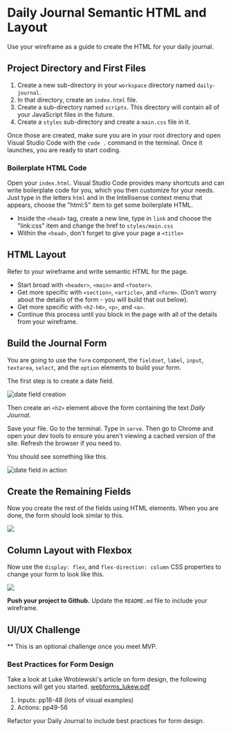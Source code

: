 # Daily Journal Semantic HTML and Layout

Use your wireframe as a guide to create the HTML for your daily journal. 

## Project Directory and First Files

1. Create a new sub-directory in your `workspace` directory named `daily-journal`.
1. In that directory, create an `index.html` file.
1. Create a sub-directory named `scripts`. This directory will contain all of your JavaScript files in the future.
1. Create a `styles` sub-directory and create a `main.css` file in it.

Once those are created, make sure you are in your root directory and open Visual Studio Code with the `code .` command in the terminal. Once it launches, you are ready to start coding.

### Boilerplate HTML Code

Open your `index.html`. Visual Studio Code provides many shortcuts and can write boilerplate code for you, which you then customize for your needs. Just type in the letters `html` and in the Intellisense context menu that appears, choose the "html:5" item to get some boilerplate HTML.

* Inside the `<head>` tag, create a new line, type in `link` and choose the "link:css" item and change the href to `styles/main.css`
* Within the `<head>`, don't forget to give your page a `<title>`

## HTML Layout

Refer to your wireframe and write semantic HTML for the page.

* Start broad with `<header>`, `<main>` and `<footer>`.
* Get more specific with `<section>`, `<article>`, and `<form>`. (Don't worry about the details of the form - you will build that out below).
* Get more specific with `<h2-h6>`, `<p>`, and `<a>`.
* Continue this process until you block in the page with all of the details from your wireframe.


## Build the Journal Form

You are going to use the `form` component, the `fieldset`, `label`, `input`, `textarea`, `select`, and the `option` elements to build your form.

The first step is to create a date field.

![date field creation](./images/MArcqtbyj6.gif)

Then create an `<h2>` element above the form containing the text _Daily Journal_.

Save your file. Go to the terminal. Type in `serve`. Then go to Chrome and open your dev tools to ensure you aren't viewing a cached version of the site. Refresh the browser if you need to.

You should see something like this.

![date field in action](./images/Qy2gJq5gv8.gif)

## Create the Remaining Fields

Now you create the rest of the fields using HTML elements. When you are done, the form should look simlar to this.

![](./images/daily-journal-basic-layout.png)


## Column Layout with Flexbox

Now use the `display: flex`, and `flex-direction: column` CSS properties to change your form to look like this.

![](./images/P5FPNsVInT.gif)

**Push your project to Github.**
Update the `README.md` file to include your wireframe.

##
## UI/UX Challenge
** This is an optional challenge once you meet MVP.

### Best Practices for Form Design
Take a look at Luke Wroblewski's article on form design, the following sections will get you started. [webforms_lukew.pdf](webforms_lukew.pdf)
1. Inputs: pp18-48 (lots of visual examples)
2. Actions: pp49-56

Refactor your Daily Journal to include best practices for form design.
